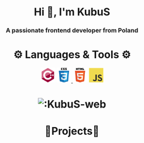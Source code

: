 

<h1 align="center">Hi 👋, I'm KubuS</h1>
<h3 align="center">A passionate frontend developer from Poland</h3>
 
<h1 align ="center"> ⚙  Languages & Tools ⚙ </h1>
<p align="center" >
 <a href="https://www.w3schools.com/cpp/" target="_blank"> <img src="https://raw.githubusercontent.com/devicons/devicon/master/icons/cplusplus/cplusplus-original.svg" alt="cplusplus"     width="40" height="40"/></a>
<a href="https://www.w3schools.com/css/" target="_blank"> <img src="https://raw.githubusercontent.com/devicons/devicon/master/icons/css3/css3-original-wordmark.svg" alt="css3" width="40" height="40"/> </a>
<img src="https://raw.githubusercontent.com/devicons/devicon/master/icons/html5/html5-original-wordmark.svg" alt="html5" width="40" height="40"/> </a> 
<a href="https://developer.mozilla.org/en-US/docs/Web/JavaScript" target="_blank"> <img src="https://raw.githubusercontent.com/devicons/devicon/master/icons/javascript/javascript-original.svg" alt="javascript" width="40" height="40"/> </a>

<h1 align ="center">
 <img src="https://count.getloli.com/get/@:KubuS-web" alt=":KubuS-web" />
</h1>

<h1 align ="center"> 💛Projects💛 </h1>

